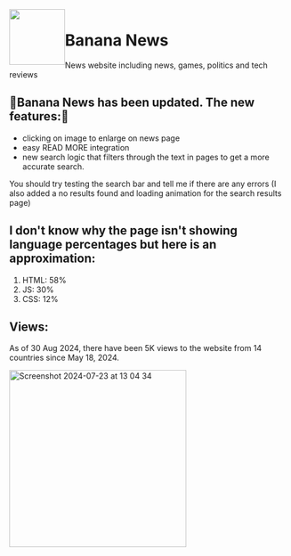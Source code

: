 <img src="https://banana-news.github.io/banana/images/logosvg.svg" height="100" width="100" style="float:left;">

# Banana News
News website including news, games, politics and tech reviews


## 🎉Banana News has been updated. The new features:🎉
- clicking on image to enlarge on news page
- easy READ MORE integration
- new search logic that filters through the text in pages to get a more accurate search.

You should try testing the search bar and tell me if there are any errors
(I also added a no results found and loading animation for the search results page)

## I don't know why the page isn't showing language percentages but here is an approximation:
1. HTML: 58%
2. JS: 30%
3. CSS: 12%

## Views:
As of 30 Aug 2024, there have been 5K views to the website from 14 countries since May 18, 2024.

<img width="318" alt="Screenshot 2024-07-23 at 13 04 34" src="https://github.com/user-attachments/assets/213236ea-4be9-48c9-971e-62e120acf472">

